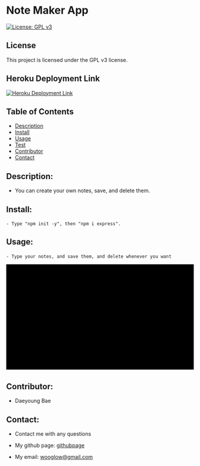 # Note Maker App

  [![License: GPL v3](https://img.shields.io/badge/License-GPLv3-blue.svg)](https://www.gnu.org/licenses/gpl-3.0)
  
## License
  
  This project is licensed under the GPL v3 license.
  
## Heroku Deployment Link
  
  [![Heroku Deployment Link](https://img.shields.io/badge/License-GPLv3-blue.svg)](https://note-maker-app-1204.herokuapp.com/)
  

## Table of Contents
- [Description](#description)
- [Install](#install)
- [Usage](#usage)
- [Test](#test)
- [Contributor](#contributor)
- [Contact](#contact)


## Description: 
- You can create your own notes, save, and delete them.

## Install:
    - Type "npm init -y", then "npm i express".

## Usage: 
    - Type your notes, and save them, and delete whenever you want
![usagevideo](./src/note_taker_app_trial_video.gif)

## Contributor:  
- Daeyoung Bae 

## Contact:
- Contact me with any questions
- My github page: [githubpage](https://github.com/wooglow)

- My email: wooglow@gmail.com
